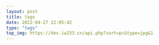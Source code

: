 ```yaml
---
layout: post
title: tags
date: 2022-04-27 22:05:42
type: "tags"
top_img: https://dev.iw233.cn/api.php?sort=pc&type=jpg&1
---
```

